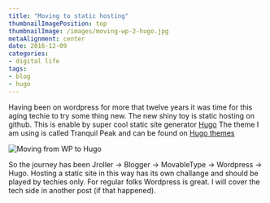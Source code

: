 ```yaml
---
title: "Moving to static hosting"
thumbnailImagePosition: top
thumbnailImage: /images/moving-wp-2-hugo.jpg
metaAlignment: center
date: 2016-12-09
categories:
- digital life
tags:
- blog
- hugo
---
```


Having been on wordpress for more that twelve years it was time for this aging techie to try some thing new. The new shiny toy is static hosting on github. This is enable by super cool static site generator [Hugo](https://gohugo.io) The theme I am using is called Tranquil Peak and can be found on [Hugo themes](https://themes.gohugo.io)<!--more-->

![](/images/moving-wp-2-hugo.jpg  "Moving from WP to Hugo")

So the journey has been Jroller -> Blogger -> MovableType -> Wordpress -> Hugo. Hosting a static site in this way has its own challange and should be played by techies only. For regular folks Wordpress is great. I will cover the tech side in another post (if that happened). 

